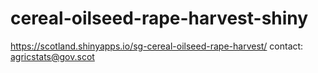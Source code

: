 # cereal-oilseed-rape-harvest-shiny
https://scotland.shinyapps.io/sg-cereal-oilseed-rape-harvest/
contact: agricstats@gov.scot
